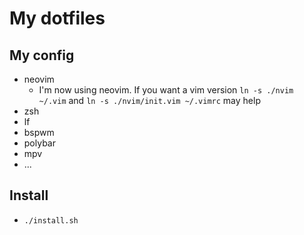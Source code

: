 # My dotfiles

## My config

- neovim
    * I'm now using neovim. If you want a vim version `ln -s ./nvim ~/.vim` and `ln -s ./nvim/init.vim ~/.vimrc` may help
- zsh
- lf
- bspwm
- polybar
- mpv
- ...


## Install

- `./install.sh`

